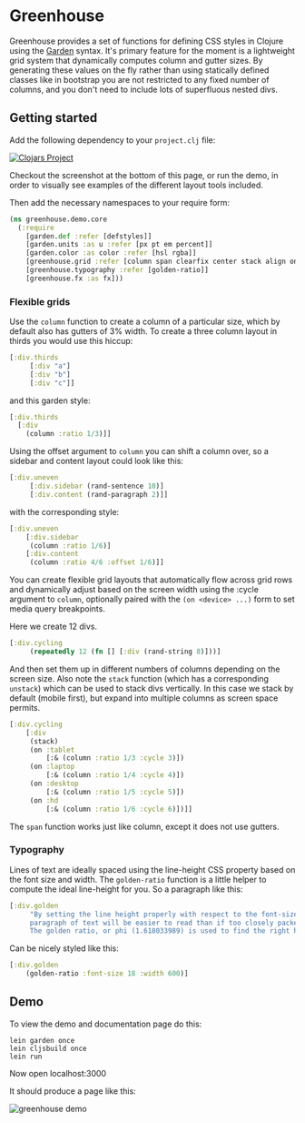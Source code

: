 # Greenhouse

Greenhouse provides a set of functions for defining CSS styles in Clojure using
the [Garden](https://github.com/noprompt/garden) syntax.  It's primary feature
for the moment is a lightweight grid system that dynamically computes column and
gutter sizes.  By generating these values on the fly rather than using
statically defined classes like in bootstrap you are not restricted to any fixed
number of columns, and you don't need to include lots of superfluous nested
divs.

## Getting started

Add the following dependency to your `project.clj` file:

[![Clojars Project](http://clojars.org/thinktopic/greenhouse/latest-version.svg)](https://clojars.org/thinktopic/greenhouse)

Checkout the screenshot at the bottom of this page, or run the demo, in order to
visually see examples of the different layout tools included.

Then add the necessary namespaces to your require form:

```clojure
(ns greenhouse.demo.core
  (:require
    [garden.def :refer [defstyles]]
    [garden.units :as u :refer [px pt em percent]]
    [garden.color :as color :refer [hsl rgba]]
    [greenhouse.grid :refer [column span clearfix center stack align on]]
    [greenhouse.typography :refer [golden-ratio]]
    [greenhouse.fx :as fx]))
```

### Flexible grids

Use the ```column``` function to create a column of a particular size, which by
default also has gutters of 3% width. To create a three column layout in
thirds you would use this hiccup:

```clojure
[:div.thirds
     [:div "a"]
     [:div "b"]
     [:div "c"]]
```

and this garden style:

```clojure
[:div.thirds
  [:div
    (column :ratio 1/3)]]
```

Using the offset argument to ```column``` you can shift a column over, so
a sidebar and content layout could look like this:

```clojure
[:div.uneven
     [:div.sidebar (rand-sentence 10)]
     [:div.content (rand-paragraph 2)]]
```
with the corresponding style:

```clojure
[:div.uneven
    [:div.sidebar
     (column :ratio 1/6)]
    [:div.content
     (column :ratio 4/6 :offset 1/6)]]
```

You can create flexible grid layouts that automatically flow across grid rows
and dynamically adjust based on the screen width using the :cycle argument to
```column```, optionally paired with the ```(on <device> ...)``` form to set
media query breakpoints.

Here we create 12 divs.

```clojure
[:div.cycling
     (repeatedly 12 (fn [] [:div (rand-string 8)]))]
```

And then set them up in different numbers of columns depending on the screen
size.  Also note the ```stack``` function (which has a corresponding
```unstack```) which can be used to stack divs vertically.  In this case we
stack by default (mobile first), but expand into multiple columns as screen
space permits.

```clojure
[:div.cycling
    [:div
     (stack)
     (on :tablet
         [:& (column :ratio 1/3 :cycle 3)])
     (on :laptop
         [:& (column :ratio 1/4 :cycle 4)])
     (on :desktop
         [:& (column :ratio 1/5 :cycle 5)])
     (on :hd
         [:& (column :ratio 1/6 :cycle 6)])]]
```

The ```span``` function works just like column, except it does not use gutters.

### Typography

Lines of text are ideally spaced using the line-height CSS property based on the
font size and width.  The ```golden-ratio``` function is a little helper to
compute the ideal line-height for you.  So a paragraph like this:

```clojure
[:div.golden
     "By setting the line height properly with respect to the font-size and content width a
     paragraph of text will be easier to read than if too closely packed or too far apart.
     The golden ratio, or phi (1.618033989) is used to find the right height."]
```
Can be nicely styled like this:

```clojure
[:div.golden
    (golden-ratio :font-size 18 :width 600)]
```

## Demo

To view the demo and documentation page do this:

    lein garden once
    lein cljsbuild once
    lein run

Now open localhost:3000

It should produce a page like this:

![greenhouse demo](https://raw.githubusercontent.com/thinktopic/greenhouse/master/resources/public/images/greenhouse-demo.png)
